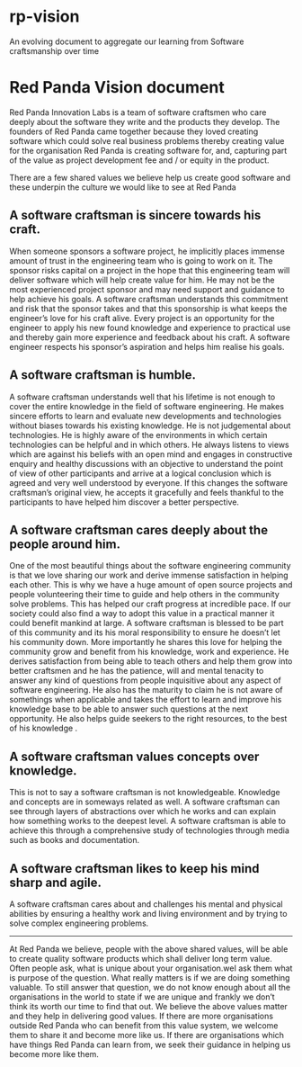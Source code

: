 # rp-vision
An evolving document to aggregate our learning from Software craftsmanship over time

# Red Panda Vision document

Red Panda Innovation Labs is a team of software craftsmen who care deeply about the software they write and the products they develop. The founders of Red Panda came together because they loved creating software which could solve real business problems thereby creating value for the organisation Red Panda is creating software for, and, capturing part of the value as project development fee and / or equity in the product.

There are a few shared values we believe help us create good software and these underpin the culture we would like to see at Red Panda

## A software craftsman is sincere towards his craft.
When someone sponsors a software project, he implicitly places immense amount of trust in the engineering team who is going to work on it. The sponsor risks capital on a project in the hope that this engineering team will deliver software which will help create value for him. He may not be the most experienced project sponsor and may need support and guidance to help achieve his goals. A software craftsman understands this commitment and risk that the sponsor takes and that this sponsorship is what keeps the engineer’s love for his craft alive. Every project is an opportunity for the engineer to apply his new found knowledge and experience to practical use and thereby gain more experience and feedback about his craft. A software engineer respects his sponsor’s aspiration and helps him realise his goals.

## A software craftsman is humble.
A software craftsman understands well that his lifetime is not enough to cover the entire knowledge in the field of software engineering. He makes sincere efforts to learn and evaluate new developments and technologies without biases towards his existing knowledge. He is not judgemental about technologies. He is highly aware of the environments in which certain technologies can be helpful and in which others. He always listens to views which are against his beliefs with an open mind and engages in constructive enquiry and healthy discussions with an objective to understand the point of view of other participants and arrive at a logical conclusion which is agreed and very well understood by everyone. If this changes the software craftsman’s original view, he accepts it gracefully and feels thankful to the participants to have helped him discover a better perspective.

## A software craftsman cares deeply about the people around him.
One of the most beautiful things about the software engineering community is that we love sharing our work and derive immense satisfaction in helping each other. This is why we have a huge amount of open source projects and people volunteering their time to guide and help others in the community solve problems. This has helped our craft progress at incredible pace. If our society could also find a way to adopt this value in a practical manner it could benefit mankind at large. A software craftsman is blessed to be part of this community and its his moral responsibility to ensure he doesn’t let his community down. More importantly he shares this love for helping the community grow and benefit from his knowledge, work and experience. He derives satisfaction from being able to teach others and help them grow into better craftsmen and he has the patience, will and mental tenacity to answer any kind of questions from people inquisitive about any aspect of software engineering. He also has the maturity to claim he is not aware of somethings when applicable and takes the effort to learn and improve his knowledge base to be able to answer such questions at the next opportunity. He also helps guide seekers to the right resources, to the best of his knowledge .

## A software craftsman values concepts over knowledge.
This is not to say a software craftsman is not knowledgeable. Knowledge and concepts are in someways related as well. A software craftsman can see through layers of abstractions over which he works and can explain how something works to the deepest level. A software craftsman is able to achieve this through a comprehensive study of technologies through media such as books and documentation.

## A software craftsman likes to keep his mind sharp and agile.
A software craftsman cares about and challenges his mental and physical abilities by ensuring a healthy work and living environment and by trying to solve complex engineering problems.

---

At Red Panda we believe, people with the above shared values, will be able to create quality software products which shall deliver long term value. Often people ask, what is unique about your organisation.weI ask them what is purpose of the question. What really matters is if we are doing something valuable. To still answer that question, we do not know enough about all the organisations in the world to state if we are unique and frankly we don’t think its worth our time to find that out. We believe the above values matter and they help in delivering good values. If there are more organisations outside Red Panda who can benefit from this value system, we welcome them to share it and become more like us. If there are organisations which have things Red Panda can learn from, we seek their guidance in helping us become more like them.

